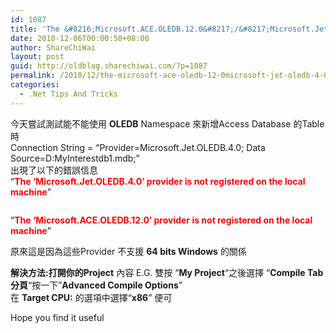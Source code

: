 ```yaml
---
id: 1087
title: 'The &#8216;Microsoft.ACE.OLEDB.12.0&#8217;/&#8217;Microsoft.Jet.OLEDB.4.0&#8217; provider is not registered on the local machine'
date: 2010-12-06T00:00:50+08:00
author: ShareChiWai
layout: post
guid: http://oldblog.sharechiwai.com/?p=1087
permalink: /2010/12/the-microsoft-ace-oledb-12-0microsoft-jet-oledb-4-0-provider-is-not-registered-on-the-local-machine/
categories:
  - .Net Tips And Tricks
---
```

今天嘗試測試能不能使用 **OLEDB** Namespace 來新增Access Database 的Table 時  
Connection String = &#8220;Provider=Microsoft.Jet.OLEDB.4.0; Data Source=D:MyInterestdb1.mdb;&#8221;  
出現了以下的錯誤信息  
&#8220;**<span style="color: #ff0000;">The &#8216;Microsoft.Jet.OLEDB.4.0&#8217; provider is not registered on the local machine</span>**&#8221;

[<img class="alignnone size-full wp-image-1088" title="Provider" src="https://i2.wp.com/farm6.static.flickr.com/5188/5687750217_bdbe9caa0b.jpg?w=625" alt="" data-recalc-dims="1" />](https://i2.wp.com/farm6.static.flickr.com/5188/5687750217_bdbe9caa0b.jpg)

&#8220;**<span style="color: #ff0000;">The &#8216;Microsoft.ACE.OLEDB.12.0&#8217; provider is not registered on the local machine</span>**&#8221;  
[<img class="alignnone size-full wp-image-1089" title="Provider" src="https://i0.wp.com/farm6.static.flickr.com/5267/5687750119_9432ce69cb.jpg?w=625" alt="" data-recalc-dims="1" />](https://i0.wp.com/farm6.static.flickr.com/5267/5687750119_9432ce69cb.jpg)

原來這是因為這些Provider 不支援 **64 bits Windows** 的關係

**解決方法:**打開你的**Project** 內容 E.G. 雙按 “**My Project**“之後選擇 “**Compile Tab 分頁**“按一下”**Advanced Compile Options**”  
[<img title="CompilerOption" src="https://i0.wp.com/farm6.static.flickr.com/5308/5688335686_a9d57e9b2a.jpg?w=625" alt="" data-recalc-dims="1" />](https://i0.wp.com/farm6.static.flickr.com/5308/5688335686_a9d57e9b2a.jpg)在 **Target CPU:** 的選項中選擇“**x86**” 便可  
[<img title="AdvancedCompilerSettings" src="https://i0.wp.com/farm6.static.flickr.com/5026/5687766051_a886cc4974.jpg?w=625" alt="" data-recalc-dims="1" />](https://i0.wp.com/farm6.static.flickr.com/5026/5687766051_a886cc4974.jpg)

Hope you find it useful